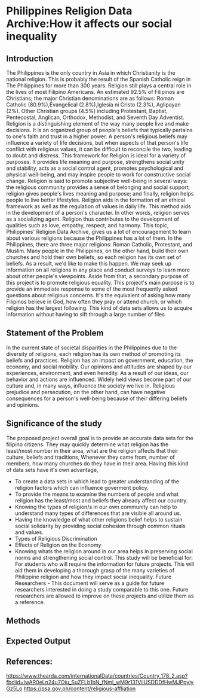 # Philippines Religion Data Archive:How it affects our social inequality
## Introduction
The Philippines is the only country in Asia in which Christianity is the national religion. This is probably the result of the Spanish Catholic reign in The Philippines for more than 300 years. Religion still plays a central role in the lives of most Filipino Americans. An estimated 92.5% of Filipinos are Christians; the major Christian denominations are as follows: Roman Catholic (80.9%),Evangelical (2.8%),Iglesia ni Cristo (2.3%), Aglipayan (2%). Other Christian groups (4.5%) including Protestant, Baptist, Pentecostal, Anglican, Orthodox, Methodist, and Seventh Day Adventist. Religion is a distinguishing element of the way many people live and make decisions. It is an organized group of people's beliefs that typically pertains to one's faith and trust in a higher power. A person's religious beliefs may influence a variety of life decisions, but when aspects of that person's life conflict with religious values, it can be difficult to reconcile the two, leading to doubt and distress. This framework for Religion is ideal for a variety of purposes. It provides life meaning and purpose, strengthens social unity and stability, acts as a social control agent, promotes psychological and physical well-being, and may inspire people to work for constructive social change. Religion is said to promote subjective well-being in several ways: the religious community provides a sense of belonging and social support; religion gives people's lives meaning and purpose; and finally, religion helps people to live better lifestyles. Religion aids in the formation of an ethical framework as well as the regulation of values in daily life. This method aids in the development of a person's character. In other words, religion serves as a socializing agent. Religion thus contributes to the development of qualities such as love, empathy, respect, and harmony. This topic, Philippines' Religion Data Archive, gives us a lot of encouragement to learn about various religions because the Philippines has a lot of them. In the Philippines, there are three major religions: Roman Catholic, Protestant, and Muslim. Many people in the Philippines, on the other hand, build their own churches and hold their own beliefs, so each religion has its own set of beliefs. As a result, we'd like to make this happen. We may seek up information on all religions in any place and conduct surveys to learn more about other people's viewpoints. Aside from that, a secondary purpose of this project is to promote religious equality. This project's main purpose is to provide an immediate response to some of the most frequently asked questions about religious concerns. It's the equivalent of asking how many Filipinos believe in God, how often they pray or attend church, or which religion has the largest following. This kind of data sets allows us to acquire information without having to sift through a large number of files
## Statement of the Problem
In the current state of societal disparities in the Philippines due to the diversity of religions, each religion has its own method of promoting its beliefs and practices. Religion has an impact on government, education, the economy, and social mobility. Our opinions and attitudes are shaped by our experiences, environment, and even heredity. As a result of our ideas, our behavior and actions are influenced. Widely held views become part of our culture and, in many ways, influence the society we live in. Religious prejudice and persecution, on the other hand, can have negative consequences for a person's well-being because of their differing beliefs and opinions.
## Significance of the study
The proposed project overall goal is to provide an accurate data sets for the filipino citizens. They may quickly determine what religion has the least/most number in their area, what are the religion affects that their culture, beliefs and traditions, Whenever they came from, number of members, how many churches do they have in their area. Having this kind of data sets have it's own advantage,
- To create a data sets in which lead to greater understanding  of the religion factors which can influence goverment policy.
- To provide the means to examine the numbers of people and what religion has the least/most and beliefs they already affect our country.
- Knowing the types of religion/s in our own community can help to understand many types of differences that are visible all around us.
- Having the knowledge of what other religions belief helps to sustain social solidarity by providing social cohesion through common rituals and values. 
- Types of Religious Discrimination 
- Effects of Religion on the Economy
- Knowing whats the religion around in our area helps in preserving social norms and strengthening social control.
This study will be beneficial for:
For students who will require the information for future projects. This will aid them in developing a thorough grasp of the many varieties of Philippine religion and how they impact social inequality.
Future Researchers - This document will serve as a guide for future researchers interested in doing a study comparable to this one. Future researchers are allowed to improve on these projects and utilize them as a reference.
## Methods

## Expected Output
## References:
https://www.thearda.com/internationalData/countries/Country_178_2.asp?fbclid=IwAR0eLn24u7Oiu_SuZFLb1bN_fNml_wM9r131VilUSDDDfHwMJPpyiyGz5Lo
https://psa.gov.ph/content/religious-affliation

